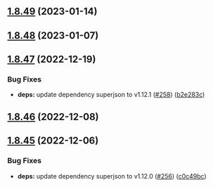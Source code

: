 ## [1.8.49](https://github.com/dds/bosabosa.org/compare/v1.8.48...v1.8.49) (2023-01-14)



## [1.8.48](https://github.com/dds/bosabosa.org/compare/v1.8.47...v1.8.48) (2023-01-07)



## [1.8.47](https://github.com/dds/bosabosa.org/compare/v1.8.46...v1.8.47) (2022-12-19)


### Bug Fixes

* **deps:** update dependency superjson to v1.12.1 ([#258](https://github.com/dds/bosabosa.org/issues/258)) ([b2e283c](https://github.com/dds/bosabosa.org/commit/b2e283c4c9d26565d7239c9d6fd99bcb24ed162f))



## [1.8.46](https://github.com/dds/bosabosa.org/compare/v1.8.45...v1.8.46) (2022-12-08)



## [1.8.45](https://github.com/dds/bosabosa.org/compare/v1.8.44...v1.8.45) (2022-12-06)


### Bug Fixes

* **deps:** update dependency superjson to v1.12.0 ([#256](https://github.com/dds/bosabosa.org/issues/256)) ([c0c49bc](https://github.com/dds/bosabosa.org/commit/c0c49bcf254de0def4c865aea62b43de2df05c60))



